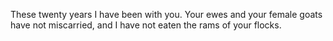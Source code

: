 These twenty years I have been with you. Your ewes and your female goats have not miscarried, and I have not eaten the rams of your flocks.
